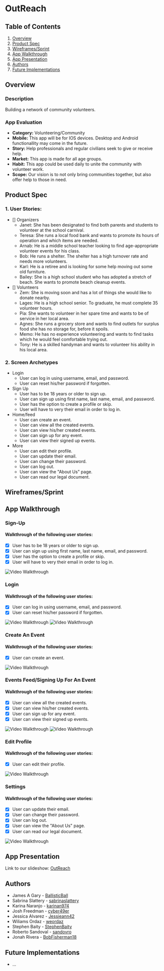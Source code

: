 # OutReach

## Table of Contents
1. [Overview](#Overview)
2. [Product Spec](#Product-Spec)
3. [Wireframes/Sprint](#Wireframes/Sprint)
4. [App Walkthrough](#App-Walkthrough)
5. [App Presentation](#App-Presentation)
6. [Authors](#Authors)
7. [Future Implementations](#Future-Implementations)

## Overview
### Description
Building a network of community volunteers.

### App Evaluation

- **Category:** Volunteering/Community
- **Mobile:** This app will be for IOS devices. Desktop and Android functionallity may come in the future.
- **Story:** Help professionals and regular civilians seek to give or receive help. 
- **Market:** This app is made for all age groups.
- **Habit:** This app could be used daily to unite the community with volunteer work. 
- **Scope:** Our vision is to not only bring communities together, but also offer help to those in need. 

## Product Spec

### 1. User Stories:
- [] Organizers
  - Janet: She has been designated to find both parents and students to volunteer at the school carnival.
  - Teresa: She runs a local food bank and wants to promote its hours of operation and which items are needed.
  - Arnab: He is a middle school teacher looking to find age-appropriate volunteer events for his class. 
  - Bob: He runs a shelter. The shelter has a high turnover rate and needs more volunteers.
  - Karl: He is a retiree and is looking for some help moving out some old furniture.
  - Bailey: She is a high school student who has adopted a stretch of beach. She wants to promote beach cleanup events.
- [] Volunteers
  - Zem: She is moving soon and has a lot of things she would like to donate nearby.
  - Lages: He is a high school senior. To graduate, he must complete 35 volunteer hours.
  - Pia: She wants to volunteer in her spare time and wants to be of service in her local area.
  - Agnes: She runs a grocery store and wants to find outlets for surplus food she has no storage for, before it spoils.
  - Memo: He has no experience volunteering and wants to find tasks which he would feel comfortable trying out.
  - Tony: He is a skilled handyman and wants to volunteer his ability in his local area.

### 2. Screen Archetypes

* Login
   * User can log in using username, email, and password.
   * User can reset his/her password if forgotten.
* Sign Up
    * User has to be 18 years or older to sign up.
    * User can sign up using first name, last name, email, and password.
    * User has the option to create a profile or skip.
    * User will have to very their email in order to log in.
* Home/feed
   * User can create an event.
   * User can view all the created events.
   * User can view his/her created events.
   * User can sign up for any event.
   * User can view their signed up events. 
* More
   * User can edit their profile.
   * User can update their email.
   * User can change their password.
   * User can log out.
   * User can view the "About Us" page.
   * User can read our legal document.
   
 ## Wireframes/Sprint
 [//]: <> (<img src="" width=600>)

## App Walkthrough

### Sign-Up

#### Walkthrough of the following user stories:
  - [x] User has to be 18 years or older to sign up.
  - [x] User can sign up using first name, last name, email, and password.
  - [x] User has the option to create a profile or skip.
  - [x] User will have to very their email in order to log in.
  
<img src='http://g.recordit.co/N9YGqh6k4S.gif' title='Video Walkthrough' width='' alt='Video Walkthrough' />

### Login

#### Walkthrough of the following user stories:
  - [x] User can log in using username, email, and password.
  - [x] User can reset his/her password if forgotten.
  
<div class="row">
    <img src='http://g.recordit.co/pmlmaXza4B.gif' title='Video Walkthrough' width='' alt='Video Walkthrough' />
    <img src='http://g.recordit.co/pPExC8BWn3.gif' title='Video Walkthrough' width='' alt='Video Walkthrough' />
</div>
 
 ### Create An Event
 
 #### Walkthrough of the following user stories:
 - [x] User can create an event.
 
 <img src='http://g.recordit.co/9VLNn7AMqV.gif' title='Video Walkthrough' width='' alt='Video Walkthrough' />

### Events Feed/Signing Up For An Event

#### Walkthrough of the following user stories:
- [x] User can view all the created events.
- [x] User can view his/her created events.
- [x] User can sign up for any event.
- [x] User can view their signed up events. 

<div class="row">
    <img src='http://g.recordit.co/gRpNKLKswe.gif' title='Video Walkthrough' width='' alt='Video Walkthrough' />
    <img src='http://g.recordit.co/HRT1LAwYT6.gif' title='Video Walkthrough' width='' alt='Video Walkthrough' />
</div>

### Edit Profile

#### Walkthrough of the following user stories:
 - [x] User can edit their profile.
 
 <img src='http://g.recordit.co/ivvYtSssgL.gif' title='Video Walkthrough' width='' alt='Video Walkthrough' />

### Settings

#### Walkthrough of the following user stories:
- [x] User can update their email.
- [x] User can change their password.
- [x] User can log out.
- [x] User can view the "About Us" page.
- [x] User can read our legal document.

<img src='http://g.recordit.co/CAIKTbGRhe.gif' title='Video Walkthrough' width='' alt='Video Walkthrough' />

## App Presentation
Link to our slideshow: <a href="https://drive.google.com/file/d/1LAf4cZmgDbLtd7AMxZ0IfVHZyDPrs4nF/view?usp=sharing" target="_blank">OutReach</a>  

## Authors

* James A Gary - <a href="https://github.com/BallisticBall" target="_blank">BallisticBall</a>
* Sabrina Slattery - <a href="https://github.com/sabrinaslattery" target="_blank">sabrinaslattery</a>
* Karina Naranjo - <a href="https://github.com/karinan974" target="_blank">karinan974</a>
* Josh Freedman - <a href="https://github.com/cyber49er" target="_blank">cyber49er</a>
* Jessica Alvarez - <a href="https://github.com/Jessieann42" target="_blank">Jessieann42</a>
* Wiliams Ordaz - <a href="https://github.com/weordaz" target="_blank">weordaz</a>
* Stephen Baity - <a href="https://github.com/StephenBaity" target="_blank">StephenBaity</a>
* Roberto Sandoval - <a href="https://github.com/sandovro" target="_blank">sandovro</a>
* Jonah Rivera - <a href="https://github.com/BobFisherman18" target="_blank">BobFisherman18</a>


## Future Implementations
* ...
